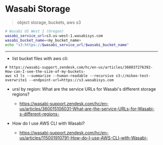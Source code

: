 # Wasabi Storage

> object storage, buckets, aws s3


```sh
# Wasabi US West 1 (Oregon)
wasabi_service_url=s3.us-west-1.wasabisys.com
wasabi_bucket_name=<my_bucket_name>
echo "s3:https://$wasabi_service_url/$wasabi_bucket_name"
```

---

- list bucket files with aws cli:

```
# https://wasabi-support.zendesk.com/hc/en-us/articles/360037276392-How-can-I-see-the-size-of-my-buckets-
aws s3 ls --summarize --human-readable --recursive s3://mikeo-test-overwrite1 --endpoint-url=https://s3.wasabisys.com
```

- ursl by region: What are the service URLs for Wasabi's different storage regions?
  - https://wasabi-support.zendesk.com/hc/en-us/articles/360015106031-What-are-the-service-URLs-for-Wasabi-s-different-regions-

- How do I use AWS CLI with Wasabi?
  - https://wasabi-support.zendesk.com/hc/en-us/articles/115001910791-How-do-I-use-AWS-CLI-with-Wasabi-
